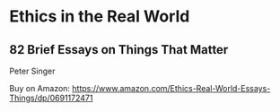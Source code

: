 # Ethics in the Real World
## 82 Brief Essays on Things That Matter
Peter Singer

Buy on Amazon: https://www.amazon.com/Ethics-Real-World-Essays-Things/dp/0691172471
